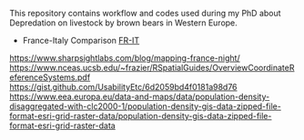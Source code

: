 This repository contains workflow and codes used during my PhD about Depredation on livestock by brown bears in Western Europe.

 * France-Italy Comparison [FR-IT](FR-IT)
 
https://www.sharpsightlabs.com/blog/mapping-france-night/
https://www.nceas.ucsb.edu/~frazier/RSpatialGuides/OverviewCoordinateReferenceSystems.pdf
https://gist.github.com/UsabilityEtc/6d2059bd4f0181a98d76
https://www.eea.europa.eu/data-and-maps/data/population-density-disaggregated-with-clc2000-1/population-density-gis-data-zipped-file-format-esri-grid-raster-data/population-density-gis-data-zipped-file-format-esri-grid-raster-data
